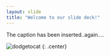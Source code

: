 ```yaml
---
layout: slide
title: "Welcome to our slide deck!"
---
```


The caption has been inserted..again....

![dodgetocat](https://octodex.github.com/images/dodgetocat_v2.png)
{: .center}
